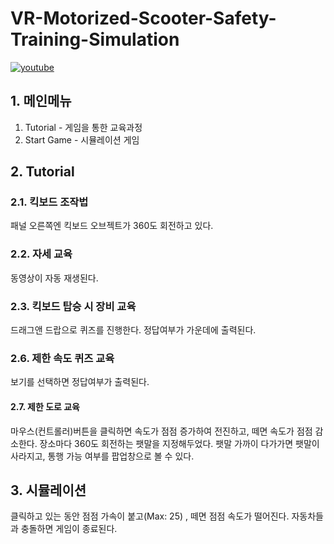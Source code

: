 # VR-Motorized-Scooter-Safety-Training-Simulation


[![youtube](http://img.youtube.com/vi/_r6kmG1PMoQ/0.jpg)](https://youtu.be/_r6kmG1PMoQ?t=0s)


## 1. 메인메뉴
1. Tutorial - 게임을 통한 교육과정
2. Start Game - 시뮬레이션 게임

## 2. Tutorial

### 2.1. 킥보드 조작법
패널 오른쪽엔 킥보드 오브젝트가 360도 회전하고 있다. 


### 2.2. 자세 교육
동영상이 자동 재생된다.


### 2.3. 킥보드 탑승 시 장비 교육
드래그앤 드랍으로 퀴즈를 진행한다.
정답여부가 가운데에 출력된다.


### 2.6. 제한 속도 퀴즈 교육
보기를 선택하면 정답여부가 출력된다. 


#### 2.7. 제한 도로 교육
마우스(컨트롤러)버튼을 클릭하면 속도가 점점 증가하여 전진하고, 떼면 속도가 점점 감소한다.
장소마다 360도 회전하는 팻말을 지정해두었다.
팻말 가까이 다가가면 팻말이 사라지고, 통행 가능 여부를 팝업창으로 볼 수 있다.


## 3. 시뮬레이션 
클릭하고 있는 동안 점점 가속이 붙고(Max: 25) , 떼면 점점 속도가 떨어진다.
자동차들과 충돌하면 게임이 종료된다.
